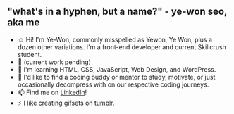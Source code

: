 ## "what's in a hyphen, but a name?" - ye-won seo, aka me

- ☺️ Hi! I'm Ye-Won, commonly misspelled as Yewon, Ye Won, plus a dozen other variations. I'm a front-end developer and current Skillcrush student.
- 🔭 (current work pending)
- 🌱 I'm learning HTML, CSS, JavaScript, Web Design, and WordPress.
- 🤔 I'd like to find a coding buddy or mentor to study, motivate, or just occasionally decompress with on our respective coding journeys.
- 📫 Find me on [LinkedIn](https://www.linkedin.com/in/yewonseo/)!
- ⚡ I like creating gifsets on tumblr.

<!--
**yaywonah/yaywonah** is a ✨ _special_ ✨ repository because its `README.md` (this file) appears on your GitHub profile.

Here are some ideas to get you started:

- 🔭 I’m currently working on ...
- 🌱 I’m currently learning ...
- 👯 I’m looking to collaborate on ...
- 🤔 I’m looking for help with ...
- 💬 Ask me about ...
- 📫 How to reach me: ...
- 😄 Pronouns: ...
- ⚡ Fun fact: ...
-->
